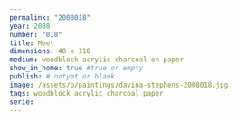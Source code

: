 ```yaml
---
permalink: "2008018"
year: 2008
number: "018"
title: Meet
dimensions: 40 x 110
medium: woodblock acrylic charcoal on paper
show_in_home: true #true or empty
publish: # notyet or blank
image: /assets/p/paintings/davina-stephens-2008018.jpg
tags: woodblock acrylic charcoal paper
serie:
---
```

